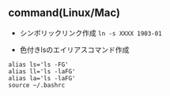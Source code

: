 ## command(Linux/Mac)

* シンボリックリンク作成 `ln -s XXXX 1903-01`

- 色付きlsのエイリアスコマンド作成
```
alias ls='ls -FG'
alias ll='ls -laFG'
alias la='ls -laFG'
source ~/.bashrc
```
